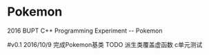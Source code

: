 # Pokemon
2016 BUPT C++ Programming Experiment -- Pokemon

#v0.1
2016/10/9
完成Pokemon基类
TODO 派生类覆盖虚函数 c单元测试
